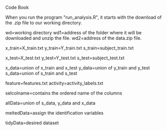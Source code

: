 Code Book

When you run the program "run_analysis.R", it starts with the download of the
.zip file to our working directory.

wd=working directory
wd1=address of the folder where it will be downloaded and unzip the file.
wd2=address of the data.zip file.

x_train=X_train.txt
y_train=Y_train.txt
s_train=subject_train.txt

x_test=X_test.txt
y_test=Y_test.txt
s_test=subject_test.txt


x_data=union of x_train and x_test
y_data=union of y_train and y_test
s_data=union of s_train and s_test


feature=features.txt
activity=activity_labels.txt

selcolname=contains the ordered name of the columns

allData=union of s_data, y_data and x_data

meltedData=assign the identification variables

tidyData=desired dataset








